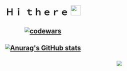 <h1 align="center">Ｈｉ ｔｈｅｒｅ 
<img src="https://github.com/blackcater/blackcater/raw/main/images/Hi.gif" height="32"/>
</h1>

<h2 align="center">

[![codewars](https://www.codewars.com/users/Space8rain/badges/large)](https://www.codewars.com/users/Space8rain)

</h2>

<h2 align="center">

[![Anurag's GitHub stats](https://github-readme-stats.vercel.app/api?username=Space8rain&theme=tokyonight&hide_border=true)](https://github.com/anuraghazra/github-readme-stats)

</h2>

<h2 align="right">

![](https://komarev.com/ghpvc/?username=Space8rain)

</h2>
<!--
**Space8rain/Space8rain** is a ✨ _special_ ✨ repository because its `README.md` (this file) appears on your GitHub profile.

Here are some ideas to get you started:

- 🔭 I’m currently working on ...
- 🌱 I’m currently learning ...
- 👯 I’m looking to collaborate on ...
- 🤔 I’m looking for help with ...
- 💬 Ask me about ...
- 📫 How to reach me: ...
- 😄 Pronouns: ...
- ⚡ Fun fact: ...
-->
